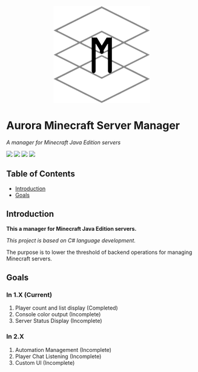 <div align=center>
  <img src="./GithubSources/ASM256.png" width="256" height="256" />
</div>

# Aurora Minecraft Server Manager

*A manager for Minecraft Java Edition servers*

![](https://img.shields.io/badge/Build-Passing-brightgreen)
![](https://img.shields.io/badge/Platform-Windows-lightgrey)
![](https://img.shields.io/badge/Language-CSharp-orange)
![](https://img.shields.io/badge/Version-1.1-blue)

## Table of Contents

* [Introduction](#Introduction)
* [Goals](#Goals)

## Introduction

**This a manager for Minecraft Java Edition servers.**

*This project is based on C# language development.*

The purpose is to lower the threshold of backend operations for managing Minecraft servers.

## Goals

### In 1.X (Current)

1. Player count and list display (Completed)
2. Console color output (Incomplete)
3. Server Status Display (Incomplete)

### In 2.X

1. Automation Management (Incomplete)
2. Player Chat Listening (Incomplete)
3. Custom UI (Incomplete)




